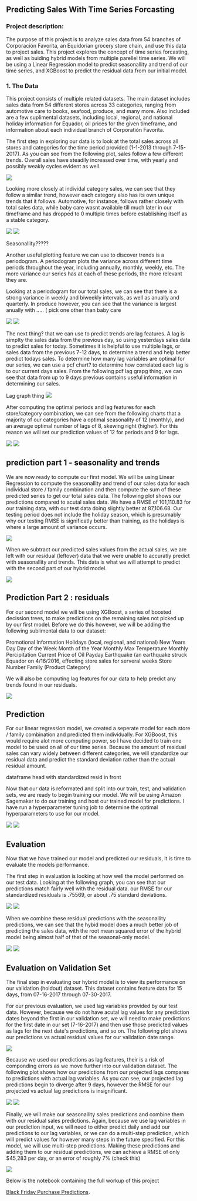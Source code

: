 ## Predicting Sales With Time Series Forcasting  

### Project description:

The purpose of this project is to analyze sales data from 54 branches of Corporación Favorita, an Equidorian grocery store chain, and use this data to project sales. This project explores the concept of time series forcasting, as well as buiding hybrid models from multiple parellel time series. We will be using a Linear Regression model to predict seasonallity and trend of our time series, and XGBoost to predict the residual data from our initial model. 

### 1. The Data

This project consists of multiple related datasets. The main dataset includes sales data from 54 different stores across 33 categories, ranging from  automotive care to books, seafood, produce, and many more. Also included are a few suplimental datasets, including local, regional, and national holiday information for Equador, oil prices for the given timeframe, and information about each individual branch of Corporatión Favorita. 

The first step in exploring our data is to look at the total sales across all stores and categories for the time period provided (1-1-2013 through 7-15-2017). As you can see from the following plot, sales follow a few different trends. Overall sales have steadily increased over time, with yearly and possibly weakly cycles evident as well. 


<img src="https://github.com/ksivitz/ksivitz.github.io/blob/35e0b03c7766f3005e2ea24740ca5bdd523bc0f4/images/sales/total-sales-plot.PNG?raw=true"/>

Looking more closely at individal category sales, we can see that they follow a similar trend, however each category also has its own unique trends that it follows. Automotive, for instance, follows rather closely with total sales data, while baby care wasnt available till much later in our timeframe and has dropped to 0 multiple times before establishing itself as a stable category.

<img src="https://github.com/ksivitz/ksivitz.github.io/blob/35e0b03c7766f3005e2ea24740ca5bdd523bc0f4/images/sales/total-sales-automotive.PNG?raw=true"/>

<img src="https://github.com/ksivitz/ksivitz.github.io/blob/35e0b03c7766f3005e2ea24740ca5bdd523bc0f4/images/sales/total-sales-babycare.PNG?raw=true"/>


Seasonallity?????

Another useful plotting feature we can use to discover trends is a periodogram. A periodogram plots the variance across different time periods throughout the year, including annually, monthly, weekly, etc. The more variance our series has at each of these periods, the more relevant they are.

Looking at a periodogram for our total sales, we can see that there is a strong variance in weekly and biweekly intervals, as well as anually and quarterly. In produce however, you can see that the variance is largest anually with ..... ( pick one other than baby care


<img src="https://github.com/ksivitz/ksivitz.github.io/blob/35e0b03c7766f3005e2ea24740ca5bdd523bc0f4/images/sales/total-sales-periodogram.PNG?raw=true"/>
<img src="https://github.com/ksivitz/ksivitz.github.io/blob/35e0b03c7766f3005e2ea24740ca5bdd523bc0f4/images/sales/produce-periodogram.PNG?raw=true"/>


The next thing? that we can use to predict trends are lag features. A lag is simplty the sales data from the previous day, so using yesterdays sales data to predict sales for today. Sometimes it is helpful to use multiple lags, or sales data from the previous 7-12 days, to determine a trend and help better predict todays sales. To determine how many lag variables are optimal for our series, we can use a pcf chart? to determine how correlated each lag is to our current days sales. From the following pdf lag grapg thing, we can see that data from up to 9 days previous contains useful information in determining our sales.

Lag graph thing
<img src="https://github.com/ksivitz/ksivitz.github.io/blob/35e0b03c7766f3005e2ea24740ca5bdd523bc0f4/images/sales/lag-graph.PNG?raw=true"/>


After computing the optimal periods and lag features for each store/category combination, we can see from the following charts that a majority of our categories have a optimal seasonality of 12 (monthly), and an average optimal number of lags of 8, skewing right (higher). For this reason we will set our prediction values of 12 for periods and 9 for lags. 


<img src="https://github.com/ksivitz/ksivitz.github.io/blob/35e0b03c7766f3005e2ea24740ca5bdd523bc0f4/images/sales/period-histogram.PNG?raw=true"/>

<img src="https://github.com/ksivitz/ksivitz.github.io/blob/35e0b03c7766f3005e2ea24740ca5bdd523bc0f4/images/sales/pcf-value-histogram.PNG?raw=true"/>

## prediction part 1 - seasonality and trends


We are now ready to compute our first model. We will be using Linear Regression to compute the seasonallity and trend of our sales data for each individual store / family combination and then compute the sum of these predicted series to get our total sales data. The following plot shows our predictions compared to acutal sales data. We have a RMSE of 101,110.83 for our training data, with our test data doing slightly better at 87,106.68. Our testing period does not include the holiday season, which is presumably why our testing RMSE is significatly better than training, as the holidays is where a large amount of variance occurs. 

<img src="https://github.com/ksivitz/ksivitz.github.io/blob/35e0b03c7766f3005e2ea24740ca5bdd523bc0f4/images/sales/total-sales-seasonal-forcast.PNG?raw=true"/>

When we subtract our predicted sales values from the actual sales, we are left with our residual (leftover) data that we were unable to accuratly predict with seasonallity and trends. This data is what we will attempt to predict with the second part of our hybrid model. 

<img src="https://github.com/ksivitz/ksivitz.github.io/blob/35e0b03c7766f3005e2ea24740ca5bdd523bc0f4/images/sales/total-sales-residual-plot.PNG?raw=true"/>

## Prediction Part 2 : residuals

For our second model we will be using XGBoost, a series of boosted decission trees, to make predictions on the remaining sales not picked up by our first model. Before we do this however, we will be adding the following sublimental data to our dataset:

Promotional Information
Holidays (local, regional, and national)
New Years Day
Day of the Week
Month of the Year
Monthly Max Temperature
Monthly Percipitation
Current Price of Oil
Payday
Earthquake (an earthquake struck Equador on 4/16/2016, effecting store sales for serveral weeks
Store Number
Family (Product Category)

We will also be computing lag features for our data to help predict any trends found in our residuals. 

<img src="https://github.com/ksivitz/ksivitz.github.io/blob/35e0b03c7766f3005e2ea24740ca5bdd523bc0f4/images/sales/feature-training.PNG?raw=true"/>

## Prediction

For our linear regression model, we created a seperate model for each store / family combination and predicted them individually. For XGBoost, this would require alot more computing power, so I have decided to train one model to be used on all of our time series. Because the amount of residual sales can vary widely between different categories, we will standardize our residual data and predict the standard deviation rather than the actual residual amount. 

dataframe head with standardized resid in front


Now that our data is reformated and split into our train, test, and validation sets, we are ready to begin training our model. We will be using Amazon Sagemaker to do our training and host our trained model for predictions. I have run a hyperparameter tuning job to determine the optimal hyperparameters to use for our model. 

<img src="https://github.com/ksivitz/ksivitz.github.io/blob/35e0b03c7766f3005e2ea24740ca5bdd523bc0f4/images/sales/hyperparameters.PNG?raw=true"/>

<img src="https://github.com/ksivitz/ksivitz.github.io/blob/35e0b03c7766f3005e2ea24740ca5bdd523bc0f4/images/sales/model-training.PNG?raw=true"/>

## Evaluation

Now that we have trained our model and predicted our residuals, it is time to evaluate the models performance. 

The first step in evaluation is looking at how well the model performed on our test data. Looking at the following graph, you can see that our predictions match fairly well with the residual data. our RMSE for our standardized residuals is .75569, or about .75 standard deviations. 

<img src="https://github.com/ksivitz/ksivitz.github.io/blob/35e0b03c7766f3005e2ea24740ca5bdd523bc0f4/images/sales/residuals-act-vs-pred.PNG?raw=true"/>

<img src="https://github.com/ksivitz/ksivitz.github.io/blob/b0fed4b9fcd784ad2d1522ebde19f04e10d02c04/images/sales/residual-rmse.PNG?raw=true"/>

When we combine these residual predictions with the seasonallity predictions, we can see that the hybid model does a much better job of predicting the sales data, with the root mean squared error of the hybrid model being almost half of that of the seasonal-only model.

<img src="https://github.com/ksivitz/ksivitz.github.io/blob/35e0b03c7766f3005e2ea24740ca5bdd523bc0f4/images/sales/resid-plus-sales.PNG?raw=true"/>

<img src="https://github.com/ksivitz/ksivitz.github.io/blob/35e0b03c7766f3005e2ea24740ca5bdd523bc0f4/images/sales/rmse-predicted.PNG?raw=true"/>

## Evaluation on Validation Set

The final step in evaluating our hybrid model is to view its performance on our validation (holdout) dataset. This dataset contains feature data for 15 days, from 07-16-2017 through 07-30-2017.

For our previous evaluation, we used lag variables provided by our test data. However, because we do not have acutal lag values for any prediction dates beyond the first in our validation set, we will need to make predictions for the first date in our set (7-16-2017) and then use those predicted values as lags for the next date's predictions, and so on. The following plot shows our predictions vs actual residual values for our validation date range. 

<img src="https://github.com/ksivitz/ksivitz.github.io/blob/12ad6def5a2ded8544c26ba25cfb12fe76a2068c/images/sales/residuals-vs-predicted-val.PNG"/>

Because we used our predictions as lag features, their is a risk of componding errors as we move further into our validation dataset. The following plot shows how our predictions from our projected lags compares to predictions with actual lag variables. As you can see, our projected lag predictions begin to diverge after 9 days, however the RMSE for our projected vs actual lag predictions is insignificant.

<img src="https://github.com/ksivitz/ksivitz.github.io/blob/12ad6def5a2ded8544c26ba25cfb12fe76a2068c/images/sales/resiudal-predictions-lags.PNG"/>
<img src="https://github.com/ksivitz/ksivitz.github.io/blob/12ad6def5a2ded8544c26ba25cfb12fe76a2068c/images/sales/rmse-lags.PNG"/>

Finally, we will make our seasonallity sales predictions and combine them with our residual sales predictions. Again, because we use lag variables in our prediction input, we will need to either predict daily and add our predictions to our lag variables, or we can do a multi-step prediction, which will predict values for however many steps in the future specified. For this model, we will use multi-step predictions. Making these predictions and adding them to our residual predictions, we can achieve a RMSE of only $45,283 per day, or an error of roughly 7% (check this)

<img src="https://github.com/ksivitz/ksivitz.github.io/blob/12ad6def5a2ded8544c26ba25cfb12fe76a2068c/images/sales/final-sales-predictions.PNG"/>

Below is the notebook containing the full workup of this project

[Black Friday Purchase Predictions](https://ksivitz.github.io/notebooks/black_friday_notebook.html).
